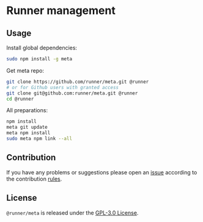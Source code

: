 Runner management
=================

## Usage ##

Install global dependencies:

```bash
sudo npm install -g meta
```

Get meta repo:

```bash
git clone https://github.com/runner/meta.git @runner
# or for Github users with granted access
git clone git@github.com:runner/meta.git @runner
cd @runner
```

All preparations:

```bash
npm install
meta git update
meta npm install
sudo meta npm link --all
```


## Contribution ##

If you have any problems or suggestions please open an [issue](https://github.com/runner/meta/issues)
according to the contribution [rules](.github/contributing.md).


## License ##

`@runner/meta` is released under the [GPL-3.0 License](http://opensource.org/licenses/GPL-3.0).
